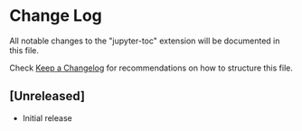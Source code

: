 # Change Log

All notable changes to the "jupyter-toc" extension will be documented in this file.

Check [Keep a Changelog](http://keepachangelog.com/) for recommendations on how to structure this file.

## [Unreleased]

- Initial release